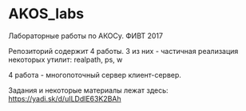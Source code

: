 # AKOS_labs
Лабораторные работы по АКОСу. ФИВТ 2017

Репозиторий содержит 4 работы. 3 из них - частичная реализация некоторых утилит: realpath, ps, w

4 работа - многопоточный сервер клиент-сервер.

Задания и некоторые материалы лежат здесь: https://yadi.sk/d/uILDdlE63K2BAh
